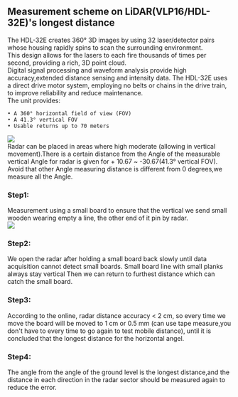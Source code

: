 ## Measurement scheme on LiDAR(VLP16/HDL-32E)'s longest distance  
The HDL-32E creates 360° 3D images by using 32 laser/detector pairs whose housing rapidly spins to scan the surrounding environment.  
This design allows for the lasers to each fire thousands of times per second, providing a rich, 3D point cloud.  
Digital signal processing and waveform analysis provide high accuracy,extended distance sensing and intensity data.
The HDL-32E uses a direct drive motor system, employing no belts or chains in the drive train, to improve reliability and reduce maintenance.  
The unit provides:
<pre><code>• A 360° horizontal field of view (FOV)
• A 41.3° vertical FOV
• Usable returns up to 70 meters</code></pre>  
![](http://a3.qpic.cn/psb?/V10xhQuy3m7suY/jHtIoDFR2x9*HCOQTuD6w8QNtXpkrqf90JI0Ef.3Fkw!/b/dGoBAAAAAAAA&ek=1&kp=1&pt=0&bo=gAFrAAAAAAADF9g!&tm=1492614000&sce=60-1-1&rf=viewer_4)  
Radar can be placed in areas where high moderate (allowing in vertical movement).There is a certain distance from the Angle of the measurable vertical Angle for radar is given for + 10.67 ~ -30.67(41.3° vertical FOV).  
Avoid that other Angle measuring distance is different from 0 degrees,we measure all the Angle.  
### Step1:  
Measurement using a small board to ensure that the vertical we send small wooden wearing empty a line, the other end of it pin by radar.  
![](http://a3.qpic.cn/psb?/V10xhQuy3m7suY/Ho6HrRsosWhcmcEc5VNRntDst3YD*3QLqoRfIhdrWKg!/b/dGoBAAAAAAAA&bo=awFNAQAAAAARBxY!&rf=viewer_4)
### Step2:
We open the radar after holding a small board back slowly until data acquisition cannot detect small boards. Small board line with small planks always stay vertical Then we can return to furthest distance which can catch the small board.
### Step3:
According to the online, radar distance accuracy < 2 cm, so every time we move the board will be moved to 1 cm or 0.5 mm (can use tape measure,you don't have to every time to go again to test mobile distance), until it is concluded that the longest distance for the horizontal angel.
### Step4:
The angle from the angle of the ground level is the longest distance,and the distance in each direction in the radar sector should be measured again to reduce the error.
